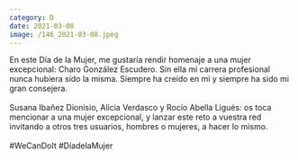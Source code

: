 ```yaml
--- 
category: D 
date: 2021-03-08 
image: /146_2021-03-08.jpeg 
--- 
```


En este Día de la Mujer, me gustaría rendir homenaje a una mujer excepcional: Charo González Escudero. Sin ella mi carrera profesional nunca hubiera sido la misma. Siempre ha creído en mi y siempre ha sido mi gran consejera. <br><br>Susana Ibañez Dionisio, Alicia Verdasco y Rocío Abella Ligués: os toca mencionar a una mujer excepcional, y lanzar este reto a vuestra red invitando a otros tres usuarios, hombres o mujeres, a hacer lo mismo.<br><br>#WeCanDoIt #DíadelaMujer
